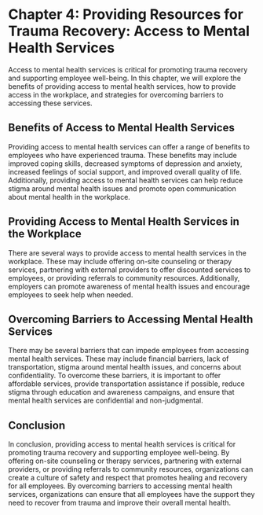 Chapter 4: Providing Resources for Trauma Recovery: Access to Mental Health Services
====================================================================================

Access to mental health services is critical for promoting trauma recovery and supporting employee well-being. In this chapter, we will explore the benefits of providing access to mental health services, how to provide access in the workplace, and strategies for overcoming barriers to accessing these services.

Benefits of Access to Mental Health Services
--------------------------------------------

Providing access to mental health services can offer a range of benefits to employees who have experienced trauma. These benefits may include improved coping skills, decreased symptoms of depression and anxiety, increased feelings of social support, and improved overall quality of life. Additionally, providing access to mental health services can help reduce stigma around mental health issues and promote open communication about mental health in the workplace.

Providing Access to Mental Health Services in the Workplace
-----------------------------------------------------------

There are several ways to provide access to mental health services in the workplace. These may include offering on-site counseling or therapy services, partnering with external providers to offer discounted services to employees, or providing referrals to community resources. Additionally, employers can promote awareness of mental health issues and encourage employees to seek help when needed.

Overcoming Barriers to Accessing Mental Health Services
-------------------------------------------------------

There may be several barriers that can impede employees from accessing mental health services. These may include financial barriers, lack of transportation, stigma around mental health issues, and concerns about confidentiality. To overcome these barriers, it is important to offer affordable services, provide transportation assistance if possible, reduce stigma through education and awareness campaigns, and ensure that mental health services are confidential and non-judgmental.

Conclusion
----------

In conclusion, providing access to mental health services is critical for promoting trauma recovery and supporting employee well-being. By offering on-site counseling or therapy services, partnering with external providers, or providing referrals to community resources, organizations can create a culture of safety and respect that promotes healing and recovery for all employees. By overcoming barriers to accessing mental health services, organizations can ensure that all employees have the support they need to recover from trauma and improve their overall mental health.
